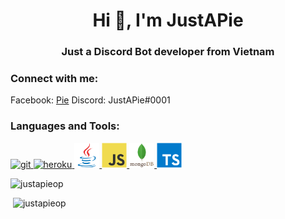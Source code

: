 <h1 align="center">Hi 👋, I'm JustAPie</h1>
<h3 align="center">Just a Discord Bot developer from Vietnam</h3>

<h3 align="left">Connect with me:</h3>
<p>
  <a>Facebook: <a href="https://facebook.com/justapieop">Pie</a> </a>
  <a>Discord: JustAPie#0001</a>
</p>

<h3 align="left">Languages and Tools:</h3>
<p align="left"> 
  <a href="https://git-scm.com/" target="_blank"> <img src="https://www.vectorlogo.zone/logos/git-scm/git-scm-icon.svg" alt="git" width="40" height="40"/> </a>
  <a href="https://heroku.com" target="_blank"> <img src="https://www.vectorlogo.zone/logos/heroku/heroku-icon.svg" alt="heroku" width="40" height="40"/> </a>
  <a href="https://www.java.com" target="_blank"> <img src="https://raw.githubusercontent.com/devicons/devicon/master/icons/java/java-original.svg" alt="java" width="40" height="40"/> </a>
  <a href="https://developer.mozilla.org/en-US/docs/Web/JavaScript" target="_blank"> <img src="https://raw.githubusercontent.com/devicons/devicon/master/icons/javascript/javascript-original.svg" alt="javascript" width="40" height="40"/> </a>
  <a href="https://www.mongodb.com/" target="_blank"> <img src="https://raw.githubusercontent.com/devicons/devicon/master/icons/mongodb/mongodb-original-wordmark.svg" alt="mongodb" width="40" height="40"/> </a>
  <a href="https://www.typescriptlang.org/" target="_blank"> <img src="https://raw.githubusercontent.com/devicons/devicon/master/icons/typescript/typescript-original.svg" alt="typescript" width="40" height="40"/> </a>
</p>

<p><img src="https://github-readme-stats.vercel.app/api/top-langs?username=justapieop&show_icons=true&locale=en&layout=compact&theme=radical" alt="justapieop" /></p>

<p>&nbsp;<img src="https://github-readme-stats.vercel.app/api?username=justapieop&show_icons=true&locale=en&theme=radical" alt="justapieop" /></p>
